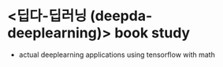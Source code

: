 # <딥다-딥러닝 (deepda-deeplearning)> book study  
- actual deeplearning applications using tensorflow with math  


